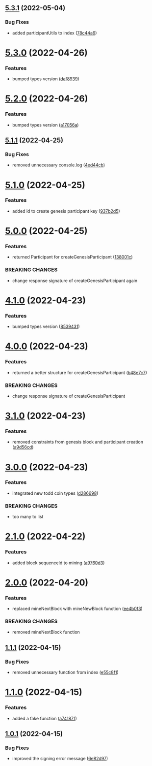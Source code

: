 ## [5.3.1](https://github.com/xilution/todd-coin-utils/compare/v5.3.0...v5.3.1) (2022-05-04)


### Bug Fixes

* added participantUtils to index ([78c44a6](https://github.com/xilution/todd-coin-utils/commit/78c44a63123c7e158020925ab220740a6fd8dce2))

# [5.3.0](https://github.com/xilution/todd-coin-utils/compare/v5.2.0...v5.3.0) (2022-04-26)


### Features

* bumped types version ([daf8939](https://github.com/xilution/todd-coin-utils/commit/daf8939dd9640da2ee5137aa380c631044654931))

# [5.2.0](https://github.com/xilution/todd-coin-utils/compare/v5.1.1...v5.2.0) (2022-04-26)


### Features

* bumped types version ([a17056a](https://github.com/xilution/todd-coin-utils/commit/a17056a6eadb2fa9686b7fdd9eeeb20d7d38a5dd))

## [5.1.1](https://github.com/xilution/todd-coin-utils/compare/v5.1.0...v5.1.1) (2022-04-25)


### Bug Fixes

* removed unnecessary console.log ([4ed44cb](https://github.com/xilution/todd-coin-utils/commit/4ed44cbed7e680d70771baa541191d8bc60e704e))

# [5.1.0](https://github.com/xilution/todd-coin-utils/compare/v5.0.0...v5.1.0) (2022-04-25)


### Features

* added id to create genesis participant key ([937b2d5](https://github.com/xilution/todd-coin-utils/commit/937b2d530d70a63281eff9927b192b0ce061a7ed))

# [5.0.0](https://github.com/xilution/todd-coin-utils/compare/v4.1.0...v5.0.0) (2022-04-25)


### Features

* returned Participant for createGenesisParticipant ([138001c](https://github.com/xilution/todd-coin-utils/commit/138001c276bd702b85b421708da87c8d8769ff0d))


### BREAKING CHANGES

* change response signature of createGenesisParticipant again

# [4.1.0](https://github.com/xilution/todd-coin-utils/compare/v4.0.0...v4.1.0) (2022-04-23)


### Features

* bumped types version ([8539431](https://github.com/xilution/todd-coin-utils/commit/8539431d1525d3998a7f812d060feed94ba58579))

# [4.0.0](https://github.com/xilution/todd-coin-utils/compare/v3.1.0...v4.0.0) (2022-04-23)


### Features

* returned a better structure for createGenesisParticipant ([b48e7c7](https://github.com/xilution/todd-coin-utils/commit/b48e7c750330e1e4624a712eaeb00a889151004e))


### BREAKING CHANGES

* change response signature of createGenesisParticipant

# [3.1.0](https://github.com/xilution/todd-coin-utils/compare/v3.0.0...v3.1.0) (2022-04-23)


### Features

* removed constraints from genesis block and participant creation ([a9d56cd](https://github.com/xilution/todd-coin-utils/commit/a9d56cd6964c069154c9c76cd6d5333fe11d36cf))

# [3.0.0](https://github.com/xilution/todd-coin-utils/compare/v2.1.0...v3.0.0) (2022-04-23)


### Features

* integrated new todd coin types ([d286698](https://github.com/xilution/todd-coin-utils/commit/d286698a01954d00c355e1928c773d31be9121ae))


### BREAKING CHANGES

* too many to list

# [2.1.0](https://github.com/xilution/todd-coin-utils/compare/v2.0.0...v2.1.0) (2022-04-22)


### Features

* added block sequenceId to mining ([a9760d3](https://github.com/xilution/todd-coin-utils/commit/a9760d381be211162beb37a302d3844f6fd7e32f))

# [2.0.0](https://github.com/xilution/todd-coin-utils/compare/v1.1.1...v2.0.0) (2022-04-20)


### Features

* replaced mineNextBlock with mineNewBlock function ([ee4b0f3](https://github.com/xilution/todd-coin-utils/commit/ee4b0f3def89f38c1bbb6808ca92bf501a55f236))


### BREAKING CHANGES

* removed mineNextBlock function

## [1.1.1](https://github.com/xilution/todd-coin-utils/compare/v1.1.0...v1.1.1) (2022-04-15)


### Bug Fixes

* removed unnecessary function from index ([e55c8f1](https://github.com/xilution/todd-coin-utils/commit/e55c8f13a1320ed77c6c37f617e67b2b97f59332))

# [1.1.0](https://github.com/xilution/todd-coin-utils/compare/v1.0.1...v1.1.0) (2022-04-15)


### Features

* added a fake function ([a741871](https://github.com/xilution/todd-coin-utils/commit/a7418710ae5012e1ad5ba1031903f141450e1c83))

## [1.0.1](https://github.com/xilution/todd-coin-utils/compare/v1.0.0...v1.0.1) (2022-04-15)


### Bug Fixes

* improved the signing error message ([6e82d97](https://github.com/xilution/todd-coin-utils/commit/6e82d970c352843fdd56caa4b40f6fa126a3d33a))
